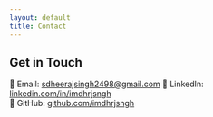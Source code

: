 ```yaml
---
layout: default
title: Contact
---
```


## Get in Touch

📧 Email: sdheerajsingh2498@gmail.com
💼 LinkedIn: [linkedin.com/in/imdhrjsngh](https://www.linkedin.com/in/dheeraj-singh-0682621b6/)  
🐙 GitHub: [github.com/imdhrjsngh](https://github.com/DevOpsWithDheeraj)
